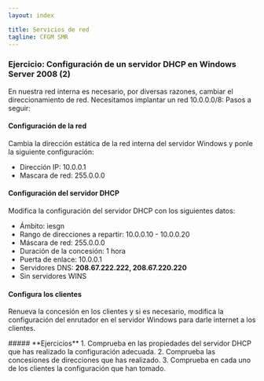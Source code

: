 ```yaml
---
layout: index

title: Servicios de red 
tagline: CFGM SMR
---
```

### Ejercicio: Configuración de un servidor DHCP en Windows Server 2008 (2)

En nuestra red interna es necesario, por diversas razones, cambiar el direccionamiento de red. Necesitamos implantar un red 10.0.0.0/8:
Pasos a seguir:

#### Configuración de la red

Cambia la dirección estática de la red interna del servidor Windows y ponle la siguiente configuración:

* Dirección IP: 10.0.0.1
* Mascara de red: 255.0.0.0


#### Configuración del servidor DHCP

Modifica la configuración del servidor DHCP con los siguientes datos:


* Ámbito: iesgn
* Rango de direcciones a repartir: 10.0.0.10 - 10.0.0.20
* Máscara de red: 255.0.0.0
* Duración de la concesión: 1 hora
* Puerta de enlace: 10.0.0.1
* Servidores DNS: **208.67.222.222,  208.67.220.220**
* Sin servidores WINS

#### Configura los clientes

Renueva la concesión en los clientes y si es necesario, modifica la configuración del enrutador en el servidor Windows para darle internet a los clientes.

<div class='ejercicios' markdown='1'>
##### **Ejercicios**
1. Comprueba en las propiedades del servidor DHCP que has realizado la configuración adecuada.
2. Comprueba las concesiones de direcciones que has realizado.
3. Comprueba en cada uno de los clientes la configuración que han tomado.
</div>

